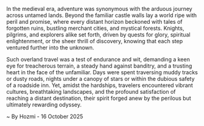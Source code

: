 
In the medieval era, adventure was synonymous with the arduous journey across untamed lands. Beyond the familiar castle walls lay a world ripe with peril and promise, where every distant horizon beckoned with tales of forgotten ruins, bustling merchant cities, and mystical forests. Knights, pilgrims, and explorers alike set forth, driven by quests for glory, spiritual enlightenment, or the sheer thrill of discovery, knowing that each step ventured further into the unknown.

Such overland travel was a test of endurance and wit, demanding a keen eye for treacherous terrain, a steady hand against banditry, and a trusting heart in the face of the unfamiliar. Days were spent traversing muddy tracks or dusty roads, nights under a canopy of stars or within the dubious safety of a roadside inn. Yet, amidst the hardships, travelers encountered vibrant cultures, breathtaking landscapes, and the profound satisfaction of reaching a distant destination, their spirit forged anew by the perilous but ultimately rewarding odyssey.

~ By Hozmi - 16 October 2025
